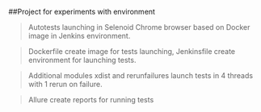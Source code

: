 ##Project for experiments with environment

>Autotests launching in Selenoid Chrome browser based on Docker image in Jenkins environment.

>Dockerfile create image for tests launching, Jenkinsfile create environment for launching tests.

>Additional modules xdist and rerunfailures launch tests in 4 threads with 1 rerun on failure. 

> Allure create reports for running tests